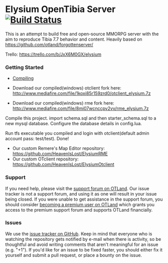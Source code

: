 Elysium OpenTibia Server [![Build Status](https://travis-ci.org/HeavenIsLost/elysium.svg?branch=master)](https://travis-ci.org/HeavenIsLost/elysium)
===============

This is an attempt to build free and open-source MMORPG server with the aim to reproduce Tibia 7.7 behavior and content.
Heavily based on https://github.com/otland/forgottenserver/

Trello: https://trello.com/b/JxX6M0GX/elysium

### Getting Started

* [Compiling](https://github.com/otland/forgottenserver/wiki/Compiling)

* Download our compiled(windows) otclient fork here: http://www.mediafire.com/file/1koxi85r159zrd0/otclient_elysium.7z
* Download our compiled(windows) rme fork here: http://www.mediafire.com/file/8mi07wcnccpv2vv/rme_elysium.7z

Compile this project.
import schema.sql and then starter_schema.sql to a new mysql database.
Configure the database details in config.lua.

Run tfs executable you compiled and login with otclient(default admin account pass: test/test).
Done!

* Our custom Remere's Map Editor repository: https://github.com/HeavenIsLost/ElysiumRME
* Our custom OTclient repository: https://github.com/HeavenIsLost/ElysiumOtclient

### Support

If you need help, please visit the [support forum on OTLand](https://otland.net/forums/support.16/). Our issue tracker is not a support forum, and using it as one will result in your issue being closed. If you were unable to get assistance in the support forum, you should consider [becoming a premium user on OTLand](https://otland.net/account/upgrades) which grants you access to the premium support forum and supports OTLand financially.

### Issues

We use the [issue tracker on GitHub](https://github.com/HeavenIsLost/elysium/issues). Keep in mind that everyone who is watching the repository gets notified by e-mail when there is activity, so be thoughtful and avoid writing comments that aren't meaningful for an issue (e.g. "+1"). If you'd like for an issue to be fixed faster, you should either fix it yourself and submit a pull request, or place a bounty on the issue.

